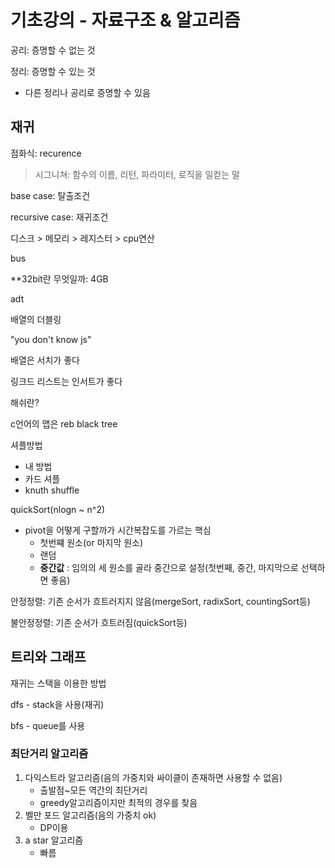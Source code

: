 # 기초강의 - 자료구조 & 알고리즘

공리: 증명할 수 없는 것

정리: 증명할 수 있는 것

- 다른 정리나 공리로 증명할 수 있음

## 재귀

점화식: recurence

> 시그니쳐: 함수의 이름, 리턴, 파라미터, 로직을 일컫는 말

base case: 탈출조건

recursive case: 재귀조건



디스크 > 메모리 > 레지스터 > cpu연산

bus

**32bit란 무엇일까:  4GB



adt

배열의 더블링

"you don't know js"



배열은 서치가 좋다

링크드 리스트는 인서트가 좋다



해쉬란?

c언어의 맵은 reb black tree



셔플방법

* 내 방법
* 카드 셔플
* knuth shuffle



quickSort(nlogn ~ n^2)

* pivot을 어떻게 구할까가 시간복잡도를 가르는 핵심
  * 첫번쨰 원소(or 마지막 원소)
  * 랜덤
  * **중간값** : 임의의 세 원소를 골라 중간으로 설정(첫번째, 중간, 마지막으로 선택하면 좋음)



안정정렬: 기존 순서가 흐트러지지 않음(mergeSort, radixSort, countingSort등)

불안정정렬: 기존 순서가 흐트러짐(quickSort등)



## 트리와 그래프

재귀는 스택을 이용한 방법

dfs - stack을 사용(재귀)

bfs - queue를 사용



### 최단거리 알고리즘

1. 다익스트라 알고리즘(음의 가중치와 싸이클이 존재하면 사용할 수 없음)
   * 출발점~모든 역간의 최단거리
   * greedy알고리즘이지만 최적의 경우를 찾음
2. 벨만 포드 알고리즘(음의 가중치 ok)
   * DP이용
3. a star 알고리즘
   * 빠름